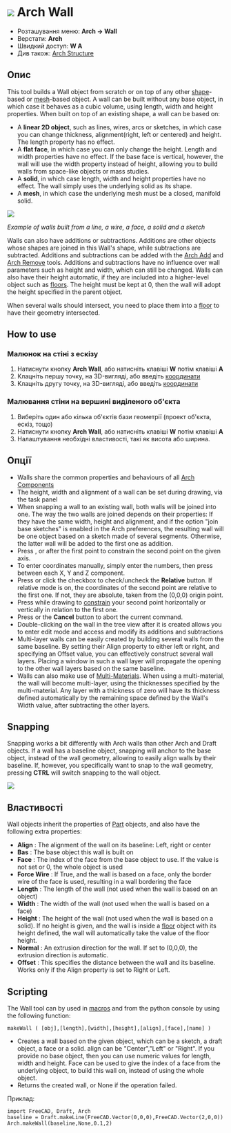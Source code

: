 # ![](images/Arch_Wall.svg) Arch Wall

- Розташування меню: **Arch → Wall**
- Верстати: **Arch**
- Швидкий доступ: **W A**
- Див також: [Arch Structure](Arch_Structure)

## Опис

This tool builds a Wall object from scratch or on top of any other [shape](Part_Module)-based or [mesh](Mesh_Module)-based object. A wall can be built without any base object, in which case it behaves as a cubic volume, using length, width and height properties. When built on top of an existing shape, a wall can be based on:

- A **linear 2D object**, such as lines, wires, arcs or sketches, in which case you can change thickness, alignment(right, left or centered) and height. The length property has no effect.
- A **flat face**, in which case you can only change the height. Length and width properties have no effect. If the base face is vertical, however, the wall will use the width property instead of height, allowing you to build walls from space-like objects or mass studies.
- A **solid**, in which case length, width and height properties have no effect. The wall simply uses the underlying solid as its shape.
- A **mesh**, in which case the underlying mesh must be a closed, manifold solid.

![](images/Arch_Wall_example.jpg)

*Example of walls built from a line, a wire, a face, a solid and a sketch*

Walls can also have additions or subtractions. Additions are other objects whose shapes are joined in this Wall's shape, while subtractions are subtracted. Additions and subtractions can be added with the [Arch Add](Arch_Add) and [Arch Remove](Arch_Remove) tools. Additions and subtractions have no influence over wall parameters such as height and width, which can still be changed. Walls can also have their height automatic, if they are included into a higher-level object such as [floors](Arch_Floor "wikilink"). The height must be kept at 0, then the wall will adopt the height specified in the parent object.

When several walls should intersect, you need to place them into a [floor](Arch_Floor "wikilink") to have their geometry intersected.

## How to use

### Малюнок на стіні з ескізу

1. Натиснути кнопку **Arch Wall**, або натисніть клавіші **W** потім клавіші **A**
2. Клацніть першу точку, на 3D-вигляді, або введіть [координати](Draft_Coordinates "wikilink")
3. Клацніть другу точку, на 3D-вигляді, або введіть [координати](Draft_Coordinates "wikilink")

### Малювання стіни на вершині виділеного об'єкта

1. Виберіть один або кілька об'єктів бази геометрії (проект об'єкта, ескіз, тощо)
2. Натиснути кнопку **Arch Wall**, або натисніть клавіші **W** потім клавіші **A**
3. Налаштування необхідні властивості, такі як висота або ширина.

## Опції

- Walls share the common properties and behaviours of all [Arch Components](Arch_Component "wikilink")
- The height, width and alignment of a wall can be set during drawing, via the task panel
- When snapping a wall to an existing wall, both walls will be joined into one. The way the two walls are joined depends on their properties: If they have the same width, height and alignment, and if the option "join base sketches" is enabled in the Arch preferences, the resulting wall will be one object based on a sketch made of several segments. Otherwise, the latter wall will be added to the first one as addition.
- Press , or after the first point to constrain the second point on the given axis.
- To enter coordinates manually, simply enter the numbers, then press between each X, Y and Z component.
- Press or click the checkbox to check/uncheck the **Relative** button. If relative mode is on, the coordinates of the second point are relative to the first one. If not, they are absolute, taken from the (0,0,0) origin point.
- Press while drawing to [constrain](Draft_Constrain "wikilink") your second point horizontally or vertically in relation to the first one.
- Press or the **Cancel** button to abort the current command.
- Double-clicking on the wall in the tree view after it is created allows you to enter edit mode and access and modify its additions and subtractions
- Multi-layer walls can be easily created by building several walls from the same baseline. By setting their Align property to either left or right, and specifying an Offset value, you can effectively construct several wall layers. Placing a window in such a wall layer will propagate the opening to the other wall layers based on the same baseline.
- Walls can also make use of [Multi-Materials](Arch_MultiMaterial "wikilink"). When using a multi-material, the wall will become multi-layer, using the thicknesses specified by the multi-material. Any layer with a thickness of zero will have its thickness defined automatically by the remaining space defined by the Wall's Width value, after subtracting the other layers.

## Snapping

Snapping works a bit differently with Arch walls than other Arch and Draft objects. If a wall has a baseline object, snapping will anchor to the base object, instead of the wall geometry, allowing to easily align walls by their baseline. If, however, you specifically want to snap to the wall geometry, pressing **CTRL** will switch snapping to the wall object.

![](images/Arch_wall_snap.jpg)

## Властивості

Wall objects inherit the properties of [Part](Part_Module "wikilink") objects, and also have the following extra properties:

- **Align** : The alignment of the wall on its baseline: Left, right or center
- **Bas** : The base object this wall is built on
- **Face** : The index of the face from the base object to use. If the value is not set or 0, the whole object is used
- **Force Wire** : If True, and the wall is based on a face, only the border wire of the face is used, resulting in a wall bordering the face
- **Length** : The length of the wall (not used when the wall is based on an object)
- **Width** : The width of the wall (not used when the wall is based on a face)
- **Height** : The height of the wall (not used when the wall is based on a solid). If no height is given, and the wall is inside a [floor](Arch_Floor "wikilink") object with its height defined, the wall will automatically take the value of the floor height.
- **Normal** : An extrusion direction for the wall. If set to (0,0,0), the extrusion direction is automatic.
- **Offset** : This specifies the distance between the wall and its baseline. Works only if the Align property is set to Right or Left.

## Scripting

The Wall tool can by used in [macros](macros "wikilink") and from the python console by using the following function:

    makeWall ( [obj],[length],[width],[height],[align],[face],[name] ) 
    

- Creates a wall based on the given object, which can be a sketch, a draft object, a face or a solid. align can be "Center","Left" or "Right". If you provide no base object, then you can use numeric values for length, width and height. Face can be used to give the index of a face from the underlying object, to build this wall on, instead of using the whole object.
- Returns the created wall, or None if the operation failed.

Приклад:

    import FreeCAD, Draft, Arch
    baseline = Draft.makeLine(FreeCAD.Vector(0,0,0),FreeCAD.Vector(2,0,0))
    Arch.makeWall(baseline,None,0.1,2)